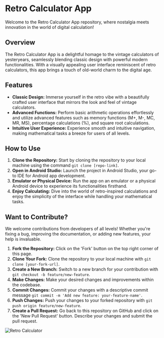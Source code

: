 # Retro Calculator App

Welcome to the Retro Calculator App repository, where nostalgia meets innovation in the world of digital calculation!

## Overview

The Retro Calculator App is a delightful homage to the vintage calculators of yesteryears, seamlessly blending classic design with powerful modern functionalities. With a visually appealing user interface reminiscent of retro calculators, this app brings a touch of old-world charm to the digital age.

## Features

- **Classic Design:** Immerse yourself in the retro vibe with a beautifully crafted user interface that mirrors the look and feel of vintage calculators.
- **Advanced Functions:** Perform basic arithmetic operations effortlessly and utilize advanced features such as memory functions (M+, M-, MC, MR, MS), percentage calculations (%), and square root calculations.
- **Intuitive User Experience:** Experience smooth and intuitive navigation, making mathematical tasks a breeze for users of all levels.

## How to Use

1. **Clone the Repository:** Start by cloning the repository to your local machine using the command `git clone [repo-link]`.
2. **Open in Android Studio:** Launch the project in Android Studio, your go-to IDE for Android app development.
3. **Emulator or Physical Device:** Run the app on an emulator or a physical Android device to experience its functionalities firsthand.
4. **Enjoy Calculating:** Dive into the world of retro-inspired calculations and enjoy the simplicity of the interface while handling your mathematical tasks.


## Want to Contribute?

We welcome contributions from developers of all levels! Whether you're fixing a bug, improving the documentation, or adding new features, your help is invaluable.

1. **Fork the Repository:** Click on the 'Fork' button on the top right corner of this page.
2. **Clone Your Fork:** Clone the repository to your local machine with `git clone [your-fork-url]`.
3. **Create a New Branch:** Switch to a new branch for your contribution with `git checkout -b feature/new-feature`.
4. **Make Changes:** Make your desired changes and improvements within the codebase.
5. **Commit Changes:** Commit your changes with a descriptive commit message `git commit -m 'Add new feature: your-feature-name'`.
6. **Push Changes:** Push your changes to your forked repository with `git push origin feature/new-feature`.
7. **Create a Pull Request:** Go back to this repository on GitHub and click on the 'New Pull Request' button. Describe your changes and submit the pull request.

![Retro Calculator](https://cdn.discordapp.com/attachments/860584396263260200/1167037461487165450/Screenshot_20231022_115924_Calculator.jpg?ex=654cab55&is=653a3655&hm=5184a486c041f59d9d034b82364b483dd5cab3edf23e2485d717b4fde3ab9f2f&)